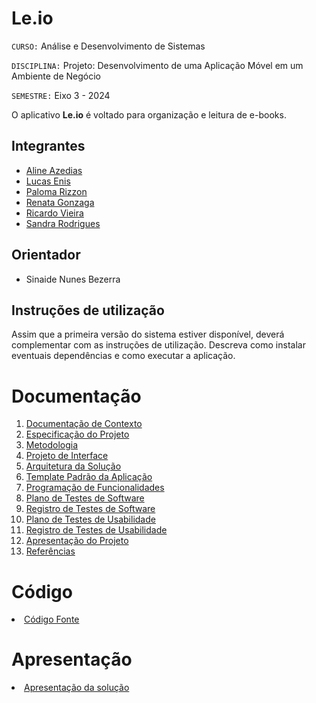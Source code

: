 # Le.io

`CURSO:` Análise e Desenvolvimento de Sistemas

`DISCIPLINA:` Projeto: Desenvolvimento de uma Aplicação Móvel em um Ambiente de Negócio

`SEMESTRE:` Eixo 3 - 2024

O aplicativo <strong>Le.io</strong> é voltado para organização e leitura de e-books.

## Integrantes
<ul>
  <li><a href="https://github.com/alineazedias">Aline Azedias</a></li>
  <li><a href="https://github.com/Lucagdev">Lucas Enis</a></li>
  <li><a href="https://github.com/palomarizzon">Paloma Rizzon</a></li>
  <li><a href="https://github.com/I-am-yoshi">Renata Gonzaga</a></li>
  <li><a href="https://github.com/RicardoGVieira">Ricardo Vieira</a></li>
  <li><a href="https://github.com/SandraMatos9">Sandra Rodrigues</a></li>
</ul>

## Orientador

* Sinaide Nunes Bezerra

## Instruções de utilização

Assim que a primeira versão do sistema estiver disponível, deverá complementar com as instruções de utilização. Descreva como instalar eventuais dependências e como executar a aplicação.

# Documentação

<ol>
<li><a href="docs/01-Documentação de Contexto.md"> Documentação de Contexto</a></li>
<li><a href="docs/02-Especificação do Projeto.md"> Especificação do Projeto</a></li>
<li><a href="docs/03-Metodologia.md"> Metodologia</a></li>
<li><a href="docs/04-Projeto de Interface.md"> Projeto de Interface</a></li>
<li><a href="docs/05-Arquitetura da Solução.md"> Arquitetura da Solução</a></li>
<li><a href="docs/06-Template Padrão da Aplicação.md"> Template Padrão da Aplicação</a></li>
<li><a href="docs/07-Programação de Funcionalidades.md"> Programação de Funcionalidades</a></li>
<li><a href="docs/08-Plano de Testes de Software.md"> Plano de Testes de Software</a></li>
<li><a href="docs/09-Registro de Testes de Software.md"> Registro de Testes de Software</a></li>
<li><a href="docs/10-Plano de Testes de Usabilidade.md"> Plano de Testes de Usabilidade</a></li>
<li><a href="docs/11-Registro de Testes de Usabilidade.md"> Registro de Testes de Usabilidade</a></li>
<li><a href="docs/12-Apresentação do Projeto.md"> Apresentação do Projeto</a></li>
<li><a href="docs/13-Referências.md"> Referências</a></li>
</ol>

# Código

<li><a href="src/README.md"> Código Fonte</a></li>

# Apresentação

<li><a href="presentation/README.md"> Apresentação da solução</a></li>
